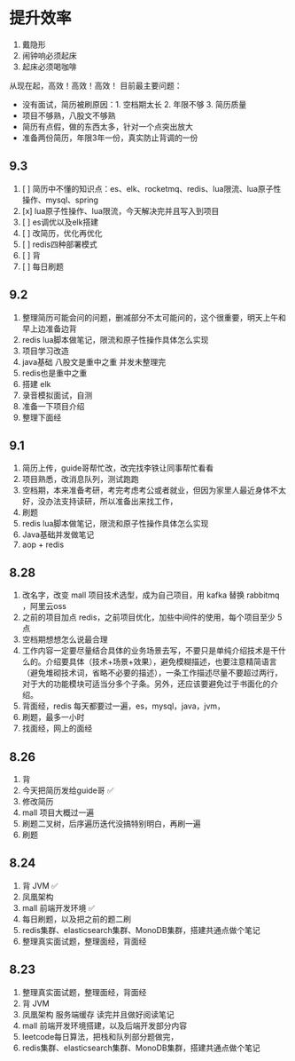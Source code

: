 # 提升效率
1. 戴隐形
2. 闹钟响必须起床
3. 起床必须喝咖啡

从现在起，高效！高效！高效！
目前最主要问题：
- 没有面试，简历被刷原因：1. 空档期太长 2. 年限不够 3. 简历质量
- 项目不够熟，八股文不够熟
- 简历有点假，做的东西太多，针对一个点突出放大
- 准备两份简历，年限3年一份，真实防止背调的一份

## 9.3
1. [ ] 简历中不懂的知识点：es、elk、rocketmq、redis、lua限流、lua原子性操作、mysql、spring
2. [x] lua原子性操作、lua限流，今天解决完并且写入到项目
3. [ ] es调优以及elk搭建
4. [ ] 改简历，优化再优化
5. [ ] redis四种部署模式
6. [ ] 背
7. [ ] 每日刷题

## 9.2
1. 整理简历可能会问的问题，删减部分不太可能问的，这个很重要，明天上午和早上边准备边背
2. redis lua脚本做笔记，限流和原子性操作具体怎么实现
3. 项目学习改造
4. java基础 八股文是重中之重 并发未整理完
5. redis也是重中之重
6. 搭建 elk
7. 录音模拟面试，自测
8. 准备一下项目介绍
9. 整理下面经

## 9.1
1. 简历上传，guide哥帮忙改，改完找李铁让同事帮忙看看
2. 项目熟悉，改消息队列，测试跑跑
3. 空档期，本来准备考研，考完考虑考公或者就业，但因为家里人最近身体不太好，没办法支持读研，所以准备出来找工作，
4. 刷题
5. redis lua脚本做笔记，限流和原子性操作具体怎么实现
6. Java基础并发做笔记
7. aop + redis

## 8.28
1. 改名字，改变 mall 项目技术选型，成为自己项目，用 kafka 替换 rabbitmq ，阿里云oss
2. 之前的项目加点 redis，之前项目优化，加些中间件的使用，每个项目至少 5 点
3. 空档期想想怎么说最合理
4. 工作内容一定要尽量结合具体的业务场景去写，不要只是单纯介绍技术是干什么的。介绍要具体（技术+场景+效果），避免模糊描述，也要注意精简语言（避免堆砌技术词，省略不必要的描述），一条工作描述尽量不要超过两行，对于大的功能模块可适当分多个子条。另外，还应该要避免过于书面化的介绍。
5. 背面经，redis 每天都要过一遍，es，mysql，java，jvm，
6. 刷题，最多一小时
7. 找面经，网上的面经

## 8.26
1. 背
2. 今天把简历发给guide哥 ✅
3. 修改简历
4. mall 项目大概过一遍
5. 刷题二叉树，后序遍历迭代没搞特别明白，再刷一遍
6. 刷题
## 8.24
1. 背 JVM ✅
2. 凤凰架构
3. mall 前端开发环境 ✅
4. 每日刷题，以及把之前的题二刷
5. redis集群、elasticsearch集群、MonoDB集群，搭建共通点做个笔记
6. 整理真实面试题，整理面经，背面经
## 8.23
1. 整理真实面试题，整理面经，背面经
2. 背 JVM
3. 凤凰架构 服务端缓存 读完并且做好阅读笔记
4. mall 前端开发环境搭建，以及后端开发部分内容
5. leetcode每日算法，把栈和队列部分题做完，
6. redis集群、elasticsearch集群、MonoDB集群，搭建共通点做个笔记